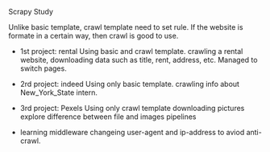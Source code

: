 Scrapy Study

Unlike basic template, crawl template need to set rule.
If the website is formate in a certain way, then crawl is good to use.

- 1st project: rental
  Using basic and crawl template.
  crawling a rental website, downloading data such as title, rent, address, etc.
  Managed to switch pages.

- 2rd project: indeed
  Using only basic template.
  crawling info about New_York_State intern.

- 3rd project: Pexels
Using only crawl template
downloading pictures
explore difference between file and images pipelines

- learning middleware 
changeing user-agent and ip-address to aviod anti-crawl. 
